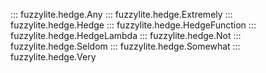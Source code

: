 ::: fuzzylite.hedge.Any
::: fuzzylite.hedge.Extremely
::: fuzzylite.hedge.Hedge
::: fuzzylite.hedge.HedgeFunction
::: fuzzylite.hedge.HedgeLambda
::: fuzzylite.hedge.Not
::: fuzzylite.hedge.Seldom
::: fuzzylite.hedge.Somewhat
::: fuzzylite.hedge.Very